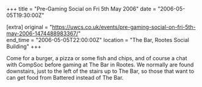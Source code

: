 +++
title = "Pre-Gaming Social on Fri 5th May 2006"
date = "2006-05-05T19:30:00Z"

[extra]
original = "https://uwcs.co.uk/events/pre-gaming-social-on-fri-5th-may-2006-1474488983367/"    
end_time = "2006-05-05T22:00:00Z"
location = "The Bar, Rootes Social Building"
+++

Come for a burger, a pizza or some fish and chips, and of course a chat with CompSoc before gaming at The Bar in Rootes. We normally are found downstairs, just to the left of the stairs up to The Bar, so those that want to can get food from Battered instead of The Bar.

